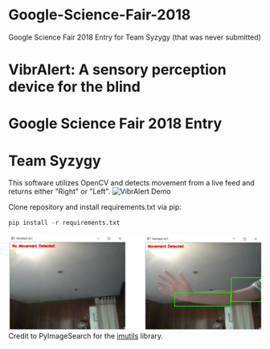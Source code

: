 # Google-Science-Fair-2018
Google Science Fair 2018 Entry for Team Syzygy (that was never submitted)

# VibrAlert: A sensory perception device for the blind
# Google Science Fair 2018 Entry
# Team Syzygy

This software utilizes OpenCV and detects movement from a live feed and returns either "Right" or "Left".
![VibrAlert Demo](./Images/vibralert_demo.gif)

Clone repository and install requirements.txt via pip:
```python
pip install -r requirements.txt
```
![VibrAlert Test Image](./Images/vibralert_001.png)
Credit to PyImageSearch for the [imutils](https://github.com/jrosebr1/imutils) library.
